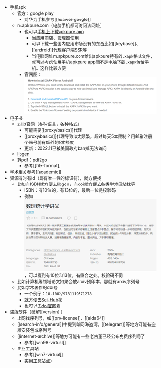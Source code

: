- 手机apk
  - 官方：google play
    - 对华为手机参考[[huawei-google]]
  - m.apkpure.com（电脑手机都可访问该网址）
    - 也可以[手机上下载apkpure app](https://apkpure.com/how-to/how-to-install-xapk-apk)
      - 当应用商店、管理器使用
      - 可以下载一些国内应用市场没有的东西比如[[keybase]]、[[android]]代理客户端SSR等
      - 当电脑网址m.apkpure.com给出apkpure特有的`.xapk`格式文件，就可以考虑使用手机apkpure app而不是电脑下载`.xapk`传给手机。这样比较方便
    - 官网图：![](install-xapk.png)
- 电子书
  - [z-lib](https://zh.z-lib.org/)官网（各种语言，各种格式）
    - 可能需要[[proxy/basics]]代理
    - [[proxy/basics]]代理导致ip太频繁，超过每天5本限制？用邮箱注册个账号就有额外的5本额度
    - 更新：2022.11已被美国政府ban掉无法访问
  - [libgen](https://libgen.gs/)
  - 转pdf：[pdf2go](https://www.pdf2go.com/)
    - 参考[[file-format]]
- 学术相关参考[[academic]]
- 资源有时有id（具有唯一性的标识符），就方便找
  - 比如有ISBN就方便去libgen，有doi就方便去各类学术网站找等
    - ISBN：有10位的，有13位的，最后一位是校验码
    - 例如![](isbn.png)，可以看到有10位和13位。有重合之处。校验码不同
  - 比如计算机等领域论文如果会放arxiv预印本，那就有arxiv序列号
  - 比如学术著作的doi号
    - 一个例子：`10.1002/9781119571278`
    - 就方便去[Sci-Hub](https://www.sci-hub.st/)找
    - 也可以去[doi官网](https://www.doi.org/)看
- 盗版软件（破解[[version]]）
  - 上网找序列号，如[[pro-license]]，[[aida64]]
  - [[search-info/general]]中提到暗网海盗湾，[[telegram]]等地方可能有盗版安装包或序列号
  - [[internet-archive]]等地方可能有一些老古董已经公布免费序列号了
    - 参考[[win98-virtual]]
  - 专业工具站
    - 参考[[win7-virtual]]
    - [实用工具站点](https://msdn.itellyou.cn/)）